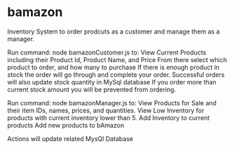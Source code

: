 # bamazon
Inventory System to order prodcuts as a customer and manage them as a manager.
 
Run command: node bamazonCustomer.js
to: 
View Current Products including their Product Id, Product Name, and Price
From there select which product to order, and how many to purchase
If there is enough product in stock the order will go through and complete your order.
    Successful orders will also update stock quantity in MySql database
If you order more than current stock amount you will be prevented from ordering.

Run command: node bamazonManager.js
to: 
View Products for Sale and their item IDs, names, prices, and quantities.
View Low Inventory for products with current inventory lower than 5.
Add Inventory to current products
Add new products to bAmazon

Actions will update related MysQl Database